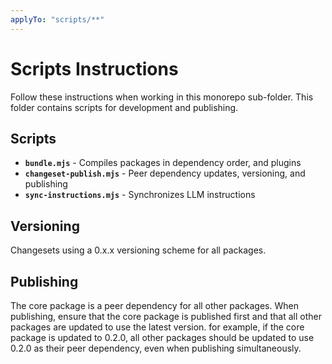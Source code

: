 ```yaml
---
applyTo: "scripts/**"
---
```


# Scripts Instructions

Follow these instructions when working in this monorepo sub-folder. This folder contains scripts for development and publishing.

## Scripts
- **`bundle.mjs`** - Compiles packages in dependency order, and plugins 
- **`changeset-publish.mjs`** - Peer dependency updates, versioning, and publishing
- **`sync-instructions.mjs`** - Synchronizes LLM instructions

## Versioning
Changesets using a 0.x.x versioning scheme for all packages.

## Publishing
The core package is a peer dependency for all other packages. When publishing, ensure that the core package is published first and that all other packages are updated to use the latest version. for example, if the core package is updated to 0.2.0, all other packages should be updated to use 0.2.0 as their peer dependency, even when publishing simultaneously.